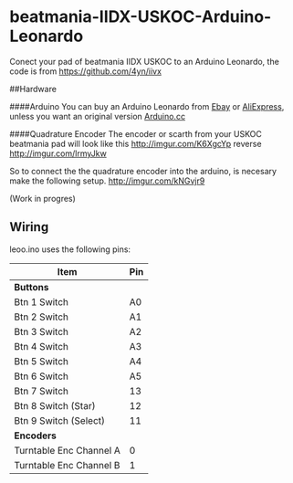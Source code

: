 # beatmania-IIDX-USKOC-Arduino-Leonardo

Conect your pad of beatmania IIDX USKOC to an Arduino Leonardo, the code is from https://github.com/4yn/iivx


##Hardware

####Arduino
You can buy an Arduino Leonardo from [Ebay](http://www.ebay.com/) or [AliExpress](http://www.aliexpress.com), unless you want an original version [Arduino.cc](https://www.arduino.cc/en/Guide/ArduinoLeonardoMicro)

####Quadrature Encoder
The encoder or scarth from your USKOC beatmania pad will look like this http://imgur.com/K6XgcYp reverse http://imgur.com/lrmyJkw

So to connect the the quadrature encoder into the arduino, is necesary make the following setup.
http://imgur.com/kNGvjr9

(Work in progres)

## Wiring

leoo.ino uses the following pins:

| Item                    | Pin |
|-------------------------|-----|
| **Buttons**             |     |
| Btn 1 Switch            | A0  |
| Btn 2 Switch            | A1  |
| Btn 3 Switch            | A2  |
| Btn 4 Switch            | A3  |
| Btn 5 Switch            | A4  |
| Btn 6 Switch            | A5  |
| Btn 7 Switch            | 13  |
| Btn 8 Switch (Star)     | 12  |
| Btn 9 Switch (Select)   | 11  |
| **Encoders**            |     |
| Turntable Enc Channel A |  0  |
| Turntable Enc Channel B |  1  |



